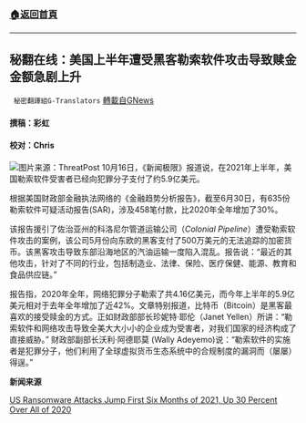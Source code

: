 ###  [:house:返回首頁](https://github.com/ourhimalayas/txt)
---


## 秘翻在线：美国上半年遭受黑客勒索软件攻击导致赎金金额急剧上升
` 秘密翻譯組G-Translators` [轉載自GNews](https://gnews.org/zh-hans/1597483/)

#### 撰稿：彩虹

#### 校对：Chris
![](https://assets.gnews.org/wp-content/uploads/2021/10/图片1-2-2.png)图片来源：ThreatPost
10月16日，《新闻极限》报道说，在2021年上半年，美国勒索软件受害者已经向犯罪分子支付了约5.9亿美元。

根据美国财政部金融执法网络的《金融趋势分析报告》，截至6月30日，有635份勒索软件可疑活动报告(SAR)，涉及458笔付款，比2020年全年增加了30%。

该报告援引了佐治亚州的科洛尼尔管道运输公司（*Colonial Pipeline*）遭受勒索软件攻击的案例，该公司5月份向东欧的黑客支付了500万美元的无法追踪的加密货币。该黑客攻击导致东部沿海地区的汽油运输一度陷入混乱。报告说：“最近的其他攻击，针对了不同的行业，包括制造业、法律、保险、医疗保健、能源、教育和食品供应链。”

报告指，2020年全年，网络犯罪分子勒索了共4.16亿美元，而今年上半年的5.9亿美元相对于去年全年增加了近42%。文章特别报道，比特币（Bitcoin）是黑客最喜欢的接受赎金的方式。正如财政部部长珍妮特·耶伦（Janet Yellen）所讲：“勒索软件和网络攻击导致全美大大小小的企业成为受害者，对我们国家的经济构成了直接威胁。” 财政部副部长沃利·阿德耶莫 (Wally Adeyemo)说：“勒索软件的实施者是犯罪分子，他们利用了全球虚拟货币生态系统中的合规制度的漏洞而（屡屡）得逞。”

**新闻来源**

[US Ransomware Attacks Jump First Six Months of 2021, Up 30 Percent Over All of 2020](https://www.newsmax.com/newsfront/ransomware-increase-bitcoin-treasury/2021/10/15/id/1040730/)
